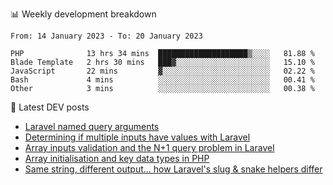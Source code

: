 📊 Weekly development breakdown
<!--START_SECTION:waka-->

```text
From: 14 January 2023 - To: 20 January 2023

PHP              13 hrs 34 mins  ████████████████████▒░░░░   81.88 %
Blade Template   2 hrs 30 mins   ███▓░░░░░░░░░░░░░░░░░░░░░   15.10 %
JavaScript       22 mins         ▓░░░░░░░░░░░░░░░░░░░░░░░░   02.22 %
Bash             4 mins          ░░░░░░░░░░░░░░░░░░░░░░░░░   00.41 %
Other            3 mins          ░░░░░░░░░░░░░░░░░░░░░░░░░   00.38 %
```

<!--END_SECTION:waka-->

📕 Latest DEV posts
<!-- BLOG-POST-LIST:START -->
- [Laravel named query arguments](https://dev.to/michaelvickersuk/laravel-named-query-arguments-28kd)
- [Determining if multiple inputs have values with Laravel](https://dev.to/michaelvickersuk/determining-if-multiple-inputs-have-values-with-laravel-km6)
- [Array inputs validation and the N+1 query problem in Laravel](https://dev.to/michaelvickersuk/array-inputs-validation-and-the-n1-query-problem-in-laravel-2agb)
- [Array initialisation and key data types in PHP](https://dev.to/michaelvickersuk/array-initialisation-and-key-data-types-in-php-1e5b)
- [Same string, different output... how Laravel&#39;s slug &amp; snake helpers differ](https://dev.to/michaelvickersuk/same-string-different-output-how-laravels-slug-snake-helpers-differ-1ccj)
<!-- BLOG-POST-LIST:END -->
